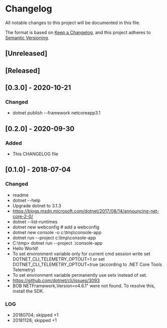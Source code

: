 # Changelog
All notable changes to this project will be documented in this file.

The format is based on [Keep a Changelog](https://keepachangelog.com/en/1.0.0/),
and this project adheres to [Semantic Versioning](https://semver.org/spec/v2.0.0.html).

## [Unreleased]

## [Released]

## [0.3.0] - 2020-10-21
### Changed
- dotnet publish --framework netcoreapp3.1

## [0.2.0] - 2020-09-30
### Added
- This CHANGELOG file 

## [0.1.0] - 2018-07-04
### Changed
- readme
- dotnet --help
- Upgrade dotnet to 3.1.3 
- https://blogs.msdn.microsoft.com/dotnet/2017/08/14/announcing-net-core-2-0/
-  dotnet --list-runtimes
- dotnet new webconfig # add a webconfig
- dotnet new console -o c:\tmp\console-app
- dotnet run --project c:\tmp\console-app
- C:\tmp> dotnet run --project .\console-app
- Hello World!
- To set environment variable only for current cmd session write set DOTNET_CLI_TELEMETRY_OPTOUT=1 or set DOTNET_CLI_TELEMETRY_OPTOUT=true (according to .NET Core Tools Telemetry)
- To set environment variable permanently use setx instead of set.
- https://github.com/dotnet/cli/issues/3093
- BOB NETFramework,Version=v4.6.1" were not found. To resolve this, install the SDK.
### LOG
- 20180704; skipped +1
- 20181128; skipped +1

